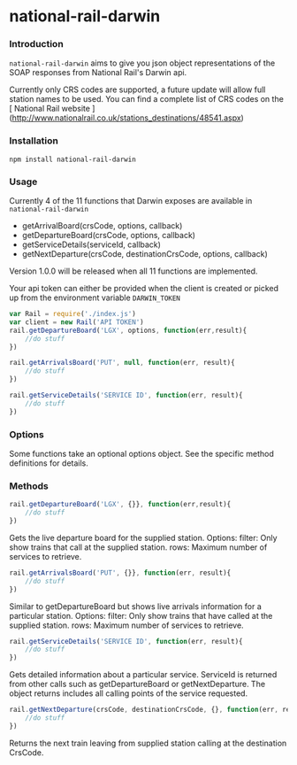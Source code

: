 # national-rail-darwin

### Introduction

`national-rail-darwin` aims to give you json object representations of the SOAP responses from National Rail's Darwin api. 

Currently only CRS codes are supported, a future update will allow full station names to be used. You can find a complete list of CRS codes on the [ National Rail website ] (http://www.nationalrail.co.uk/stations_destinations/48541.aspx)

### Installation

```
npm install national-rail-darwin
```

### Usage

Currently 4 of the 11 functions that Darwin exposes are available in `national-rail-darwin`
- getArrivalBoard(crsCode, options, callback)
- getDepartureBoard(crsCode, options, callback)
- getServiceDetails(serviceId, callback)
- getNextDeparture(crsCode, destinationCrsCode, options, callback)

Version 1.0.0 will be released when all 11 functions are implemented.

Your api token can either be provided when the client is created or picked up from the environment variable `DARWIN_TOKEN`

```javascript
var Rail = require('./index.js')
var client = new Rail('API TOKEN')
rail.getDepartureBoard('LGX', options, function(err,result){
	//do stuff
})

rail.getArrivalsBoard('PUT', null, function(err, result){
	//do stuff
})

rail.getServiceDetails('SERVICE ID', function(err, result){
	//do stuff
})
```

### Options

Some functions take an optional options object. See the specific method definitions for details.

### Methods

```javascript
rail.getDepartureBoard('LGX', {}}, function(err,result){
    //do stuff
})
```

Gets the live departure board for the supplied station. 
Options:
filter: Only show trains that call at the supplied station.
rows: Maximum number of services to retrieve.

```javascript
rail.getArrivalsBoard('PUT', {}}, function(err, result){
    //do stuff
})
```
Similar to getDepartureBoard but shows live arrivals information for a particular station.
Options:
filter: Only show trains that have called at the supplied station.
rows: Maximum number of services to retrieve.


```javascript
rail.getServiceDetails('SERVICE ID', function(err, result){
    //do stuff
})
```

Gets detailed information about a particular service. ServiceId is returned from other calls such as getDepartureBoard or getNextDeparture. The object returns includes all calling points of the service requested.

```javascript
rail.getNextDeparture(crsCode, destinationCrsCode, {}, function(err, result){
    //do stuff
})
```
Returns the next train leaving from supplied station calling at the destination CrsCode.
